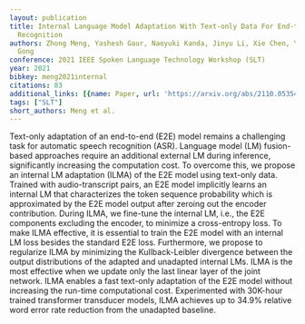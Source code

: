 ```yaml
---
layout: publication
title: Internal Language Model Adaptation With Text-only Data For End-to-end Speech
  Recognition
authors: Zhong Meng, Yashesh Gaur, Naoyuki Kanda, Jinyu Li, Xie Chen, Yu Wu, Yifan
  Gong
conference: 2021 IEEE Spoken Language Technology Workshop (SLT)
year: 2021
bibkey: meng2021internal
citations: 83
additional_links: [{name: Paper, url: 'https://arxiv.org/abs/2110.05354'}]
tags: ["SLT"]
short_authors: Meng et al.
---
```

Text-only adaptation of an end-to-end (E2E) model remains a challenging task
for automatic speech recognition (ASR). Language model (LM) fusion-based
approaches require an additional external LM during inference, significantly
increasing the computation cost. To overcome this, we propose an internal LM
adaptation (ILMA) of the E2E model using text-only data. Trained with
audio-transcript pairs, an E2E model implicitly learns an internal LM that
characterizes the token sequence probability which is approximated by the E2E
model output after zeroing out the encoder contribution. During ILMA, we
fine-tune the internal LM, i.e., the E2E components excluding the encoder, to
minimize a cross-entropy loss. To make ILMA effective, it is essential to train
the E2E model with an internal LM loss besides the standard E2E loss.
Furthermore, we propose to regularize ILMA by minimizing the Kullback-Leibler
divergence between the output distributions of the adapted and unadapted
internal LMs. ILMA is the most effective when we update only the last linear
layer of the joint network. ILMA enables a fast text-only adaptation of the E2E
model without increasing the run-time computational cost. Experimented with
30K-hour trained transformer transducer models, ILMA achieves up to 34.9%
relative word error rate reduction from the unadapted baseline.